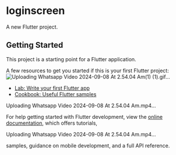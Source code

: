 # loginscreen

A new Flutter project.

## Getting Started

This project is a starting point for a Flutter application.

A few resources to get you started if this is your first Flutter project:
![Uploading Whatsapp Video 2024-09-08 At 2.54.04 Am(1) (1).gif…]()

- [Lab: Write your first Flutter app](https://docs.flutter.dev/get-started/codelab)
- [Cookbook: Useful Flutter samples](https://docs.flutter.dev/cookbook)


Uploading Whatsapp Video 2024-09-08 At 2.54.04 Am.mp4…

For help getting started with Flutter development, view the
[online documentation](https://docs.flutter.dev/), which offers tutorials,



Uploading Whatsapp Video 2024-09-08 At 2.54.04 Am.mp4…




samples, guidance on mobile development, and a full API reference.
